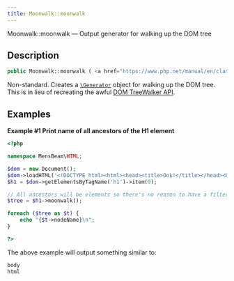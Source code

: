 ```yaml
---
title: Moonwalk::moonwalk
---
```


Moonwalk::moonwalk — Output generator for walking up the DOM tree

## Description ##

```php
public Moonwalk::moonwalk ( <a href="https://www.php.net/manual/en/class.closure.php">\Closure</a> $filter ) : <a href="https://www.php.net/manual/en/class.generator.php">\Generator</a>
```

Non-standard. Creates a [`\Generator`](https://www.php.net/manual/en/class.generator.php) object for walking up the DOM tree. This is in lieu of recreating the awful [DOM TreeWalker API](https://developer.mozilla.org/en-US/docs/Web/API/Treewalker).

## Examples ##

**Example \#1 Print name of all ancestors of the H1 element**

```php
<?php

namespace MensBeam\HTML;

$dom = new Document();
$dom->loadHTML('<!DOCTYPE html><html><head><title>Ook!</title></head><body><h1>Eek</h1></body></html>');
$h1 = $dom->getElementsByTagName('h1')->item(0);

// All ancestors will be elements so there's no reason to have a filter.
$tree = $h1->moonwalk();

foreach ($tree as $t) {
    echo "{$t->nodeName}\n";
}

?>
```

The above example will output something similar to:

```php
body
html

```